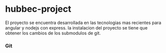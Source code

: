 # hubbec-project

El proyecto se encuentra desarrollada en las tecnologias mas recientes para angular y nodejs con express. la instalacion del proyecto se tiene que obtener los cambios
de los submodulos de git.

### Git 

